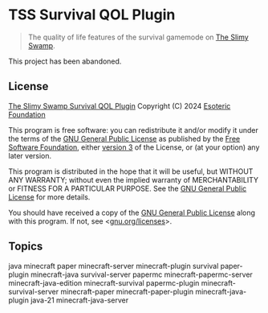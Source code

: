 # TSS Survival QOL Plugin

> The quality of life features of the survival gamemode on [The Slimy Swamp](https://github.com/TheSlimySwamp/).

This project has been abandoned.

## License

[The Slimy Swamp Survival QOL Plugin](./) Copyright (C) 2024 [Esoteric Foundation](https://esoteric.foundation)

This program is free software: you can redistribute it and/or modify it under the terms of the [GNU General Public License](./LICENSE) as published by the [Free Software Foundation](https://www.fsf.org/), either [version 3](./LICENSE) of the License, or (at your option) any later version.

This program is distributed in the hope that it will be useful, but WITHOUT ANY WARRANTY; without even the implied warranty of MERCHANTABILITY or FITNESS FOR A PARTICULAR PURPOSE. See the [GNU General Public License](./LICENSE) for more details.

You should have received a copy of the [GNU General Public License](./LICENSE) along with this program. If not, see <[gnu.org/licenses](https://www.gnu.org/licenses/)>.

## Topics

java minecraft paper minecraft-server minecraft-plugin survival paper-plugin minecraft-java survival-server papermc minecraft-papermc-server minecraft-java-edition minecraft-survival papermc-plugin minecraft-survival-server minecraft-paper minecraft-paper-plugin minecraft-java-plugin java-21 minecraft-java-server
